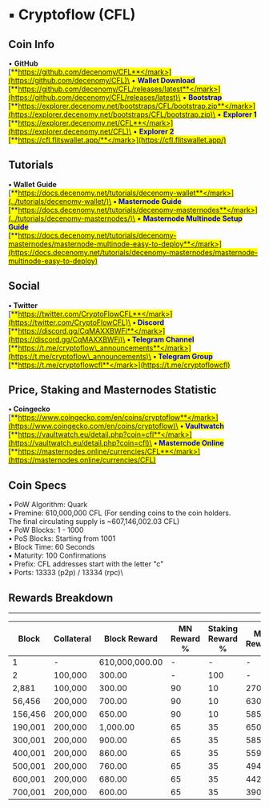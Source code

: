 # ▪ Cryptoflow (CFL)

## Coin Info

• **GitHub**\
[<mark style="color:blue;">**https://github.com/decenomy/CFL**</mark>](https://github.com/decenomy/CFL)\
• **Wallet Download**\
[<mark style="color:blue;">**https://github.com/decenomy/CFL/releases/latest**</mark>](https://github.com/decenomy/CFL/releases/latest)\
• **Bootstrap**\
[<mark style="color:blue;">**https://explorer.decenomy.net/bootstraps/CFL/bootstrap.zip**</mark>](https://explorer.decenomy.net/bootstraps/CFL/bootstrap.zip)\
• **Explorer 1** \
[<mark style="color:blue;">**https://explorer.decenomy.net/CFL**</mark>](https://explorer.decenomy.net/CFL)\
• **Explorer 2**\
[<mark style="color:blue;">**https://cfl.flitswallet.app/**</mark>](https://cfl.flitswallet.app/)

## Tutorials

**• Wallet Guide**\
[<mark style="color:blue;">**https://docs.decenomy.net/tutorials/decenomy-wallet**</mark>](../tutorials/decenomy-wallet/)\
**• Masternode Guide**\
[<mark style="color:blue;">**https://docs.decenomy.net/tutorials/decenomy-masternodes**</mark>](../tutorials/decenomy-masternodes/)\
• **Masternode Multinode Setup Guide**\
[<mark style="color:blue;">**https://docs.decenomy.net/tutorials/decenomy-masternodes/masternode-multinode-easy-to-deploy**</mark>](https://docs.decenomy.net/tutorials/decenomy-masternodes/masternode-multinode-easy-to-deploy)

## Social

**• Twitter**\
[<mark style="color:blue;">**https://twitter.com/CryptoFlowCFL**</mark>](https://twitter.com/CryptoFlowCFL)\
**• Discord**\
[<mark style="color:blue;">**https://discord.gg/CqMAXXBWFj**</mark>](https://discord.gg/CqMAXXBWFj)\
**• Telegram Channel**\
[<mark style="color:blue;">**https://t.me/cryptoflow\_announcements**</mark>](https://t.me/cryptoflow\_announcements)\
**• Telegram Group**\
[<mark style="color:blue;">**https://t.me/cryptoflowcfl**</mark>](https://t.me/cryptoflowcfl)

## Price, Staking and Masternodes Statistic

**• Coingecko**\
[<mark style="color:blue;">**https://www.coingecko.com/en/coins/cryptoflow**</mark>](https://www.coingecko.com/en/coins/cryptoflow)\
**• Vaultwatch**\
[<mark style="color:blue;">**https://vaultwatch.eu/detail.php?coin=cfl**</mark>](https://vaultwatch.eu/detail.php?coin=cfl)\
**• Masternode Online**\
[<mark style="color:blue;">**https://masternodes.online/currencies/CFL**</mark>](https://masternodes.online/currencies/CFL)

## Coin Specs

• PoW Algorithm: Quark\
• Premine: 610,000,000 CFL (For sending coins to the coin holders. \
&#x20;  The final circulating supply is \~607,146,002.03 CFL)\
• PoW Blocks: 1 - 1000\
• PoS Blocks: Starting from 1001\
• Block Time: 60 Seconds\
• Maturity: 100 Confirmations\
• Prefix: CFL addresses start with the letter "c"\
• Ports: 13333 (p2p) / 13334 (rpc)\


## Rewards Breakdown

***

| Block   | Collateral | Block Reward   | MN Reward % | Staking Reward % | MN Reward | Staker Reward |
| ------- | ---------- | -------------- | ----------- | ---------------- | --------- | ------------- |
| 1       | -          | 610,000,000.00 | -           | -                | -         | -             |
| 2       | 100,000    | 300.00         | -           | 100              | -         | 300.00        |
| 2,881   | 100,000    | 300.00         | 90          | 10               | 270.00    | 30.00         |
| 56,456  | 200,000    | 700.00         | 90          | 10               | 630.00    | 70.00         |
| 156,456 | 200,000    | 650.00         | 90          | 10               | 585.00    | 65.00         |
| 190,001 | 200,000    | 1,000.00       | 65          | 35               | 650.00    | 350.00        |
| 300,001 | 200,000    | 900.00         | 65          | 35               | 585.00    | 315.00        |
| 400,001 | 200,000    | 860.00         | 65          | 35               | 559.00    | 301.00        |
| 500,001 | 200,000    | 760.00         | 65          | 35               | 494.00    | 266.00        |
| 600,001 | 200,000    | 680.00         | 65          | 35               | 442.00    | 238.00        |
| 700,001 | 200,000    | 600.00         | 65          | 35               | 390.00    | 210.00        |
